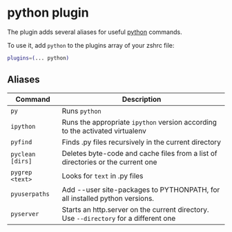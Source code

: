 # python plugin

The plugin adds several aliases for useful [python](https://www.python.org/) commands.

To use it, add `python` to the plugins array of your zshrc file:

```zsh
plugins=(... python)
```

## Aliases

| Command          | Description                                                                           |
| ---------------- | ------------------------------------------------------------------------------------- |
| `py`             | Runs `python`                                                                         |
| `ipython`        | Runs the appropriate `ipython` version according to the activated virtualenv          |
| `pyfind`         | Finds .py files recursively in the current directory                                  |
| `pyclean [dirs]` | Deletes byte-code and cache files from a list of directories or the current one       |
| `pygrep <text>`  | Looks for `text` in .py files                                                         |
| `pyuserpaths`    | Add --user site-packages to PYTHONPATH, for all installed python versions.            |
| `pyserver`       | Starts an http.server on the current directory. Use `--directory` for a different one |
